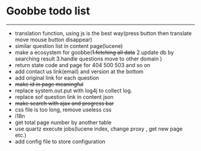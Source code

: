 # Goobbe todo list

---

* translation function, using js is the best way(press button then translate move mouse button disappear)
* similar question list in content page(lucene)
* make a ecosystem for goobbe(<s>1.fetching all data</s> 2.update db by searching result 3.handle questions move to other domain )
* return state code and page for 404 500 503 and so on
* add contact us link(email) and version at the bottom
* add original link for each question
* <s>make id in page meaningful</s>
* replace system.out.put with log4j to collect log.
* replace sof question link in content json
* <s>make search with ajax and progress bar</s>
* css file is too long, remove useless css
* i18n
* get total page number by another table
* use quartz execute jobs(lucene index, change proxy , get new page etc.)
* add config file to store configuration